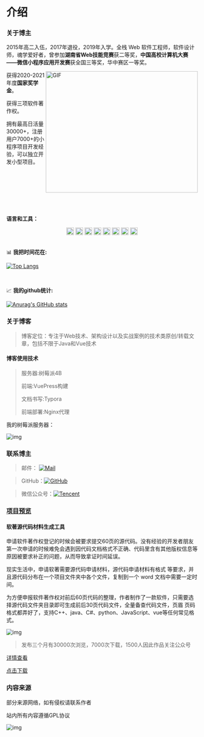 
# 介绍



### 关于博主

2015年高二入伍，2017年退役，2019年入学。全栈 Web  软件工程师，软件设计师，魂学爱好者，曾参加**湖南省Web技能竞赛**获二等奖，**中国高校计算机大赛——微信小程序应用开发赛**获全国三等奖，华中赛区一等奖。

<img align="right" alt="GIF" src="./image/code.gif?raw=true" width="400" height="320" />

获得2020-2021年度**国家奖学金**。

获得三项软件著作权。

拥有最高日活量30000+，注册用户7000+的小程序项目开发经验，可以独立开发小型项目。

<br/>

<br/>

<br/>

<br/>

<br/>

<br/>

**语言和工具：** 

<center>
<code><img height="20" src="./image/javascript.png"></code>
<code><img   height="20" src="./image/vue.png"></code>
<code><img height="20" src="./image/spring.svg"></code>
<code><img height="20" src="./image/python.png"></code>
<code><img height="20" src="./image/mysql.png"></code>
<code><img height="20" src="./image/git.png"></code>
<code><img height="20" src="./image/docker.svg"></code>
<code><img height="20" src="./image/nginx.svg"></code>
</center>

<br/>


📊 **我把时间花在:**

[![Top Langs](image/spentmytime.svg)](https://github.com/zzy-life)


<br />

📈 **我的github统计:**

[![Anurag's GitHub stats](image/githubstats.svg)](https://github.com/zzy-life)



### 关于博客

> 博客定位：专注于Web技术、架构设计以及实战案例的技术类原创/转载文章，包括不限于Java和Vue技术

####  博客使用技术

> 服务器:树莓派4B
>
> 前端:VuePress构建
>
> 文档书写:Typora
>
> 前端部署:Nginx代理

我的树莓派服务器：

![img](image/image-20220211171338237.png)



### 联系博主


> 邮件： [![Mail](image/-790002517@qq.svg)](mailto:790002517@qq.com)
>

> GitHub：[![GitHub](image/-zzylife-07c160.svg)](https://github.com/zzy-life?tab=repositories)
>

> 微信公众号：[![Tencent](image/-时不待我-07c160.svg)](weixin://qr/gh_34bd692a9835)
>

### [项目预览](http://www.zhangzhiyu.live:8900/cardscss)



#### 软著源代码材料生成工具

申请软件著作权登记的时候会被要求提交60页的源代码。没有经验的开发者朋友第一次申请的时候难免会遇到因代码文档格式不正确、代码里含有其他版权信息等原因被要求补正的问题，从而导致拿证时间延误。

现实生活中，申请软著需要源代码申请材料，源代码申请材料有格式 等要求，并且源代码分布在一个项目文件夹中各个文件，复制到一个 word 文档中需要一定时间。

为方便申报软件著作权对前后60页代码的整理，作者制作了一款软件，只需要选择源代码文件夹目录即可生成前后30页代码文件，全量备查代码文件，页眉 页码 格式都弄好了，支持C++、java、C#、python、JavaScript、vue等任何常见格式。

 ![img](image/7f17530e0db64335b8cad83d7210d9b1.png) 

> 发布三个月有30000次浏览，7000次下载，1500人因此作品关注公众号

[详情查看](./plugInUnit/软著源代码材料生成器.md)

[点击下载](https://pan.baidu.com/s/10YG3pPlLcq0ANfzYEm5LAQ?pwd=cb7h)

### 内容来源

部分来源网络，如有侵权请联系作者

站内所有内容遵循GPL协议

![img](image/12830151-ea53cf686936f666.png)

